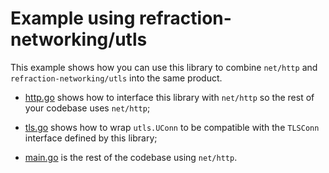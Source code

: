 # Example using refraction-networking/utls

This example shows how you can use this library to combine `net/http` and
`refraction-networking/utls` into the same product.

* [http.go](http.go) shows how to interface this library with `net/http` so
the rest of your codebase uses `net/http`;

* [tls.go](tls.go) shows how to wrap `utls.UConn` to be compatible with
the `TLSConn` interface defined by this library;

* [main.go](main.go) is the rest of the codebase using `net/http`.
